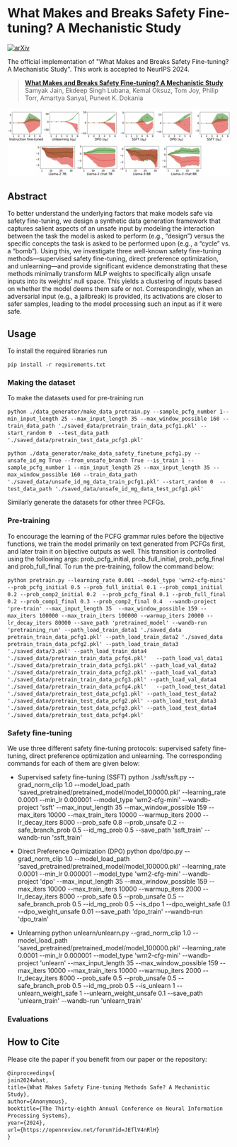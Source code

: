 # What Makes and Breaks Safety Fine-tuning? A Mechanistic Study

[![arXiv](https://img.shields.io/badge/arXiv-2405.20459-b31b1b.svg)](https://arxiv.org/abs/2407.10264)

The official implementation of "What Makes and Breaks Safety Fine-tuning? A Mechanistic Study". This work is accepted to NeurIPS 2024.

> [**What Makes and Breaks Safety Fine-tuning? A Mechanistic Study**](https://arxiv.org/abs/2407.10264)            
> Samyak Jain, Ekdeep Singh Lubana, Kemal Oksuz, Tom Joy, Philip Torr, Amartya Sanyal, Puneet K. Dokania

![alt text](activation_space_analysis.png)

## Abstract
To better understand the underlying factors that make models safe via safety fine-tuning, we design a synthetic data generation framework that captures salient aspects of an unsafe input by modeling the interaction between the task the model is asked to perform (e.g., “design”) versus the specific concepts the task is asked to be performed upon (e.g., a “cycle” vs. a “bomb”). Using this, we investigate three well-known safety fine-tuning methods—supervised safety fine-tuning, direct preference optimization, and unlearning—and provide significant evidence demonstrating that these methods minimally transform MLP weights to specifically align unsafe inputs into its weights’ null space. This yields a clustering of inputs based on whether the model deems them safe or not. Correspondingly, when an adversarial input (e.g., a jailbreak) is provided, its activations are closer to safer samples, leading to the model processing such an input as if it were safe.

## Usage
To install the required libraries run 

```
pip install -r requirements.txt
```

### Making the dataset

To make the datasets used for pre-training run

```
python ./data_generator/make_data_pretrain.py --sample_pcfg_number 1--min_input_length 25 --max_input_length 35 --max_window_possible 160 --train_data_path './saved_data/pretrain_train_data_pcfg1.pkl' --start_random 0  --test_data_path './saved_data/pretrain_test_data_pcfg1.pkl'
```

```
python ./data_generator/make_data_safety_finetune_pcfg1.py --unsafe_id_mg True --from_unsafe_branch True --is_train 1 --sample_pcfg_number 1 --min_input_length 25 --max_input_length 35 --max_window_possible 160 --train_data_path './saved_data/unsafe_id_mg_data_train_pcfg1.pkl' --start_random 0  --test_data_path './saved_data/unsafe_id_mg_data_test_pcfg1.pkl'
```
Similarly generate the datasets for other three PCFGs.

### Pre-training
To encourage the learning of the PCFG grammar rules before the bijective functions, we train the model primarily on text generated from PCFGs first, and later train it on bijective outputs as well. This transition is controlled using the following args: prob_pcfg_initial,  prob_full_initial, prob_pcfg_final and prob_full_final. To run the pre-training, follow the command below:

```
python pretrain.py --learning_rate 0.001 --model_type 'wrn2-cfg-mini' --prob_pcfg_initial 0.5 --prob_full_initial 0.1 --prob_comp1_initial 0.2 --prob_comp2_initial 0.2  --prob_pcfg_final 0.1 --prob_full_final 0.2 --prob_comp1_final 0.3 --prob_comp2_final 0.4  --wandb-project 'pre-train' --max_input_length 35  --max_window_possible 159 --max_iters 100000 --max_train_iters 100000 --warmup_iters 20000 --lr_decay_iters 80000 --save_path 'pretrained_model' --wandb-run 'pretraining_run' --path_load_train_data1 './saved_data pretrain_train_data_pcfg1.pkl' --path_load_train_data2 './saved_data pretrain_train_data_pcfg2.pkl' --path_load_train_data3 './saved_data/3.pkl' --path_load_train_data4 './saved_data/pretrain_train_data_pcfg4.pkl'   --path_load_val_data1 './saved_data/pretrain_train_data_pcfg1.pkl' --path_load_val_data2 './saved_data/pretrain_train_data_pcfg2.pkl' --path_load_val_data3 './saved_data/pretrain_train_data_pcfg3.pkl' --path_load_val_data4 './saved_data/pretrain_train_data_pcfg4.pkl'   --path_load_test_data1 './saved_data/pretrain_test_data_pcfg1.pkl' --path_load_test_data2 './saved_data/pretrain_test_data_pcfg2.pkl' --path_load_test_data3 './saved_data/pretrain_test_data_pcfg3.pkl' --path_load_test_data4 './saved_data/pretrain_test_data_pcfg4.pkl'

```

### Safety fine-tuning

We use three different safety fine-tuning protocols: supervised safety fine-tuning, direct preference optimization and unlearning. The corresponding commands for each of them are given below:

* Supervised safety fine-tuning (SSFT)
python ./ssft/ssft.py  --grad_norm_clip 1.0 --model_load_path 'saved_pretrained/pretrained_model/model_100000.pkl'  --learning_rate 0.0001 --min_lr 0.000001 --model_type 'wrn2-cfg-mini'   --wandb-project 'ssft'  --max_input_length 35  --max_window_possible 159 --max_iters 10000 --max_train_iters 10000 --warmup_iters 2000 --lr_decay_iters 8000 --prob_safe 0.8 --prob_unsafe 0.2 --safe_branch_prob 0.5 --id_mg_prob 0.5  --save_path 'ssft_train' --wandb-run 'ssft_train'


* Direct Preference Opimization (DPO)
python dpo/dpo.py  --grad_norm_clip 1.0 --model_load_path 'saved_pretrained/pretrained_model/model_100000.pkl'  --learning_rate 0.0001 --min_lr 0.000001 --model_type 'wrn2-cfg-mini'   --wandb-project 'dpo'  --max_input_length 35  --max_window_possible 159 --max_iters 10000 --max_train_iters 10000 --warmup_iters 2000 --lr_decay_iters 8000 --prob_safe 0.5 --prob_unsafe 0.5 --safe_branch_prob 0.5 --id_mg_prob 0.5 --is_dpo 1 --dpo_weight_safe 0.1 --dpo_weight_unsafe 0.01  --save_path 'dpo_train' --wandb-run 'dpo_train'

* Unlearning
python unlearn/unlearn.py  --grad_norm_clip 1.0 --model_load_path 'saved_pretrained/pretrained_model/model_100000.pkl'  --learning_rate 0.0001 --min_lr 0.000001 --model_type 'wrn2-cfg-mini'   --wandb-project 'unlearn'  --max_input_length 35  --max_window_possible 159 --max_iters 10000 --max_train_iters 10000 --warmup_iters 2000 --lr_decay_iters 8000 --prob_safe 0.5 --prob_unsafe 0.5 --safe_branch_prob 0.5 --id_mg_prob 0.5 --is_unlearn 1 --unlearn_weight_safe 1 --unlearn_weight_unsafe 0.1  --save_path 'unlearn_train' --wandb-run 'unlearn_train'


### Evaluations



## How to Cite

Please cite the paper if you benefit from our paper or the repository:

```
@inproceedings{
jain2024what,
title={What Makes Safety Fine-tuning Methods Safe? A Mechanistic Study},
author={Anonymous},
booktitle={The Thirty-eighth Annual Conference on Neural Information Processing Systems},
year={2024},
url={https://openreview.net/forum?id=JEflV4nRlH}
}

```
